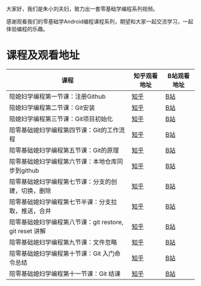 大家好，我们是朱小刘夫妇，致力出一套零基础学编程系列视频。

感谢观看我们的零基础学Android编程课程系列，期望和大家一起交流学习，一起体验编程的乐趣。

# 课程及观看地址

课程 | 知乎观看地址 | B站观看地址
---|---|---
陪媳妇学编程第一节课：注册Github| [知乎](https://www.zhihu.com/zvideo/1449648600648818688) | [B站](https://www.bilibili.com/video/BV14q4y1z7X4?spm_id_from=333.999.0.0)
陪媳妇学编程第二节课：Git安装| [知乎](https://www.zhihu.com/zvideo/1450374031371878400) | [B站](https://www.bilibili.com/video/BV1Yi4y1o7ui?spm_id_from=333.999.0.0)
陪媳妇学编程第三节课：Git项目初始化| [知乎](https://www.zhihu.com/zvideo/1450764118190284800) | [B站](https://www.bilibili.com/video/BV1B341147cE?spm_id_from=333.999.0.0)
陪零基础媳妇学编程第四节课：Git的工作流程|[知乎](https://www.zhihu.com/zvideo/1451103901601026048)|[B站](https://www.bilibili.com/video/bv1kg411P7DN)
陪零基础媳妇学编程第五节课：Git的原理|[知乎](https://www.zhihu.com/zvideo/1451340697445687296)|[B站](https://space.bilibili.com/55972305?spm_id_from=333.788.b_765f7570696e666f.1)
陪零基础媳妇学编程第六节课：本地仓库同步到github|[知乎](https://www.zhihu.com/zvideo/1451103901601026048)|[B站](https://www.bilibili.com/video/bv1kg411P7DN)
陪零基础媳妇学编程第七节课：分支的创建，切换，删除 |[知乎](https://www.zhihu.com/zvideo/1451103901601026048)|[B站](https://www.bilibili.com/video/bv1kg411P7DN)
陪零基础媳妇学编程第七节半课：分支拉取，推送，合并|[知乎](https://www.zhihu.com/zvideo/1451103901601026048)|[B站](https://www.bilibili.com/video/bv1kg411P7DN)
陪零基础媳妇学编程第八节课：git restore, git reset 讲解|[知乎](https://www.zhihu.com/zvideo/1451103901601026048)|[B站](https://www.bilibili.com/video/bv1kg411P7DN)
陪零基础媳妇学编程第九节课：文件忽略|[知乎](https://www.zhihu.com/zvideo/1451103901601026048)|[B站](https://www.bilibili.com/video/bv1kg411P7DN)
陪零基础媳妇学编程第十节课：Git 入门命令总结|[知乎](https://www.zhihu.com/zvideo/1451103901601026048)|[B站](https://www.bilibili.com/video/bv1kg411P7DN)
陪零基础媳妇学编程第十一节课：Git 结课|[知乎](https://www.zhihu.com/zvideo/1451103901601026048)|[B站](https://www.bilibili.com/video/bv1kg411P7DN)


